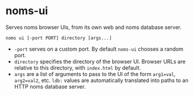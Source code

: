 # noms-ui

Serves noms browser UIs, from its own web and noms database server.

```
noms ui [-port PORT] directory [args...]
```

* `-port` serves on a custom port. By default `noms-ui` chooses a random port.
* `directory` specifies the directory of the browser UI. Browser URLs are relative to this directory, with `index.html` by default.
* `args` are a list of arguments to pass to the UI of the form `arg1=val`, `arg2=val2`, etc. `ldb:` values are automatically translated into paths to an HTTP noms database server.
